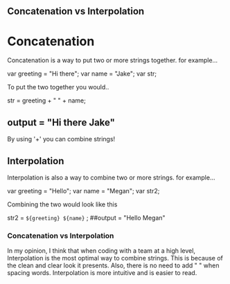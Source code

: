 ## Concatenation vs Interpolation
<h1>Concatenation</h1>
<p> Concatenation is a way to put two or more strings together. for example...</p>

var greeting = "Hi there";
var name = "Jake";
var str;

<p> To put the two together you would..</p>

str = greeting + " " + name;
## output = "Hi there Jake"

<p> By using '+' you can combine strings!</p>

<h2>Interpolation</h2>
<p>Interpolation is also a way to combine two or more strings. for example...</p>

var greeting = "Hello";
var name = "Megan";
var str2;

<p> Combining the two would look like this </p>

str2 = `${greeting} ${name}` ;
##output = "Hello Megan"

<h3> Concatenation vs Interpolation </h3>
<p> In my opinion, I think that when coding with a team at a high level, Interpolation is the most optimal way to combine strings. This is because of the clean and clear look it presents. Also, there is no need to add " " when spacing words. Interpolation is more intuitive and is easier to read. </p>
